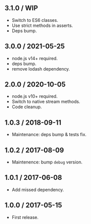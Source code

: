 3.1.0 / WIP
------------------

- Switch to ES6 classes.
- Use strict methods in asserts.
- Deps bump.


3.0.0 / 2021-05-25
------------------

- node.js v14+ required.
- deps bump.
- remove lodash dependency.


2.0.0 / 2020-10-05
------------------

- node.js v10+ required.
- Switch to native stream methods.
- Code cleanup.


1.0.3 / 2018-09-11
------------------

- Maintenance: deps bump & tests fix.


1.0.2 / 2017-08-09
------------------

- Maintenence: bump `debug` version.


1.0.1 / 2017-06-08
------------------

- Add missed dependency.


1.0.0 / 2017-05-15
------------------

- First release.
